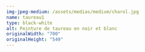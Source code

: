 ```yaml
---
img-jpeg-medium: /assets/medias/medium/charol.jpg
name: taureau1
type: black-white
alt: Peinture de taureau en noir et blanc
originalWidth: "700"
originalHeight: "549"
---
```

